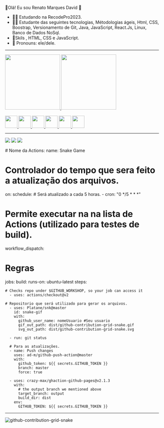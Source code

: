 🤖Olá! Eu sou Renato Marques David 🤖



- 👨‍🎓 Estudando na RecodePro2023.
- 👨‍🎓 Estudante das seguintes tecnologias, Métodologias ágeis, Html, CSS, Boostrap, Versionamento de Git, Java, JavaScript, React.Js, Linux, Banco de Dados NoSql.
- 🌱Skils , HTML, CSS e JavaScript.
- 🤖 Pronouns: ele/dele.
<hr>
<div>
  <a href="https://github.com/renatodavid">
  <img height="180em" src="https://github-readme-stats.vercel.app/api?username=renatodavid&show_icons=true&theme=dracula&include_all_commits=true&count_private=true"/>
  <img height="180em" src="https://github-readme-stats.vercel.app/api/top-langs/?username=renatodavid&layout=compact&langs_count=16&theme=dracula"/>
</div>
    
<div style="display: inline_block"><br>
   <img src="https://cdn.jsdelivr.net/gh/devicons/devicon/icons/html5/html5-plain.svg" width="40" height="40"/>
  <img src="https://cdn.jsdelivr.net/gh/devicons/devicon/icons/css3/css3-plain.svg" width="40" height="40"/>
  <img src="https://cdn.jsdelivr.net/gh/devicons/devicon/icons/javascript/javascript-plain.svg" width="40" height="40"/>
  <img src="https://cdn.jsdelivr.net/gh/devicons/devicon/icons/bootstrap/bootstrap-original.svg" width="40" heigth="40"/>
  <img src="https://cdn.jsdelivr.net/gh/devicons/devicon/icons/mysql/mysql-original.svg" width="40" height="40"/>
  <img src="https://cdn.jsdelivr.net/gh/devicons/devicon/icons/react/react-original-wordmark.svg" width="40" height="40"/>
   
 </div>
<hr>
<div> 
  
  <a href="https://instagram.com/eu.renatomarques" target="_blank"><img src="https://img.shields.io/badge/-Instagram-%23E4405F?style=for-the-badge&logo=instagram&logoColor=white" target="_blank"></a>
  <a href="https://www.linkedin.com/in/RenatoMarquesDavid" target="_blank"><img src="https://img.shields.io/badge/-LinkedIn-%230077B5?style=for-the-badge&logo=linkedin&logoColor=white" target="_blank"></a> 
  <a href="https://wa.me/5521987051725" target="_blank"><img src="https://img.shields.io/badge/WhatsApp-25D366?style=for-the-badge&logo=whatsapp&logoColor=white" target="_blank"></a>
  

 </div>
# Nome da Actions:  
name: Snake Game

# Controlador do tempo que sera feito a atualização dos arquivos.
on:
  schedule:
      # Será atualizado a cada 5 horas.
    - cron: "0 */5 * * *"

# Permite executar na na lista de Actions (utilizado para testes de build).
  workflow_dispatch:

# Regras
jobs:
  build:
    runs-on: ubuntu-latest
    steps:

    # Checks repo under $GITHUB_WORKSHOP, so your job can access it
      - uses: actions/checkout@v2

    # Repositorio que será utilizado para gerar os arquivos.
      - uses: Platane/snk@master
        id: snake-gif
        with:
          github_user_name: nomeUsuario #Seu usuario
          gif_out_path: dist/github-contribution-grid-snake.gif
          svg_out_path: dist/github-contribution-grid-snake.svg

      - run: git status

      # Para as atualizações.
      - name: Push changes
        uses: ad-m/github-push-action@master
        with:
          github_token: ${{ secrets.GITHUB_TOKEN }}
          branch: master
          force: true

      - uses: crazy-max/ghaction-github-pages@v2.1.3
        with:
          # the output branch we mentioned above
          target_branch: output
          build_dir: dist
        env:
          GITHUB_TOKEN: ${{ secrets.GITHUB_TOKEN }}
<hr>

 ![github-contribution-grid-snake](https://github.com/Renatodavid/renatodavid/assets/106851081/b965f679-191e-4970-af1b-7309a718231c)

